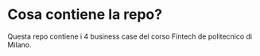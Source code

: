 # Cosa contiene la repo? 
Questa repo contiene i 4 business case del corso Fintech de politecnico di Milano.
